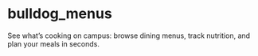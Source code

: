 # bulldog_menus
See what’s cooking on campus: browse dining menus, track nutrition, and plan your meals in seconds.
